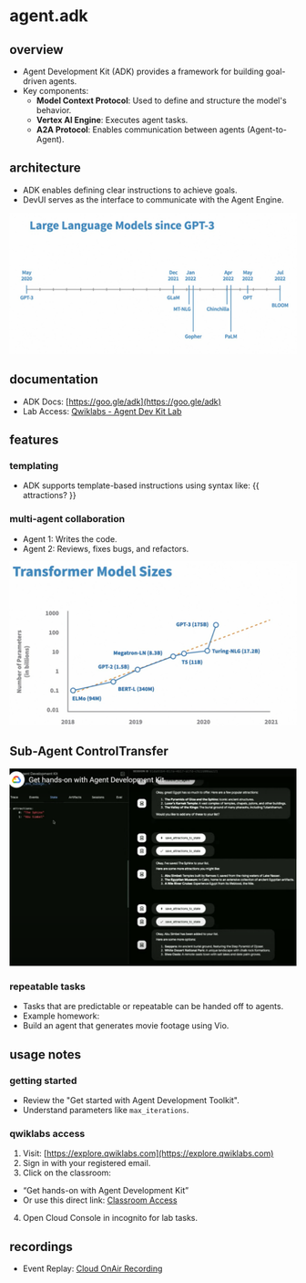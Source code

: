 # agent.adk

## overview
- Agent Development Kit (ADK) provides a framework for building goal-driven agents.
- Key components:
  - **Model Context Protocol**: Used to define and structure the model's behavior.
  - **Vertex AI Engine**: Executes agent tasks.
  - **A2A Protocol**: Enables communication between agents (Agent-to-Agent).

## architecture
- ADK enables defining clear instructions to achieve goals.
- DevUI serves as the interface to communicate with the Agent Engine.

![Agent Engine Overview](image.png)

## documentation
- ADK Docs: [https://goo.gle/adk](https://goo.gle/adk)
- Lab Access: [Qwiklabs - Agent Dev Kit Lab](https://explore.qwiklabs.com/classrooms/17723/labs/101686)

## features

### templating
- ADK supports template-based instructions using syntax like: {{ attractions? }}


### multi-agent collaboration
- Agent 1: Writes the code.
- Agent 2: Reviews, fixes bugs, and refactors.

![Multi-Agent Flow](image-1.png)

## Sub-Agent ControlTransfer
![alt text](<Agent Development Toolkit/image-2.png>)

### repeatable tasks
- Tasks that are predictable or repeatable can be handed off to agents.
- Example homework:
- Build an agent that generates movie footage using Vio.

## usage notes

### getting started
- Review the "Get started with Agent Development Toolkit".
- Understand parameters like `max_iterations`.

### qwiklabs access
1. Visit: [https://explore.qwiklabs.com](https://explore.qwiklabs.com)
2. Sign in with your registered email.
3. Click on the classroom:
 - “Get hands-on with Agent Development Kit”
 - Or use this direct link: [Classroom Access](https://explore.qwiklabs.com/ilt/classrooms/17723/focuses/101686)
4. Open Cloud Console in incognito for lab tasks.

## recordings
- Event Replay: [Cloud OnAir Recording](https://cloudonair.withgoogle.com/events/get-hands-on-with-agent-dev-kit/watch?talk=t1-s1)
